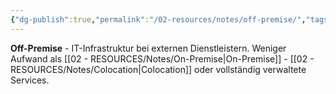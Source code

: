 ```yaml
---
{"dg-publish":true,"permalink":"/02-resources/notes/off-premise/","tags":["infrastruktur/extern","server/ausgelagert"],"noteIcon":"","updated":"2025-08-28T20:50:30.000+02:00"}
---
```



**Off-Premise** - IT-Infrastruktur bei externen Dienstleistern.
Weniger Aufwand als [[02 - RESOURCES/Notes/On-Premise\|On-Premise]] - [[02 - RESOURCES/Notes/Colocation\|Colocation]] oder vollständig verwaltete Services.